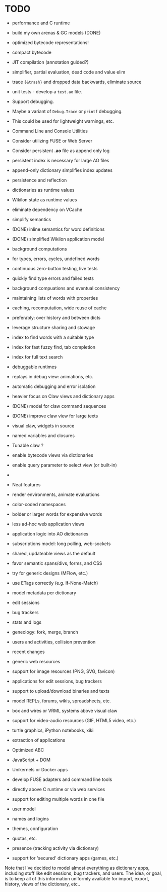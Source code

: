 
# TODO

* performance and C runtime
 * build my own arenas & GC models (DONE)
 * optimized bytecode representations!
  * compact bytecode 
  * JIT compilation (annotation guided?)
 * simplifier, partial evaluation, dead code and value elim
  * trace `{&trash}` and dropped data backwards, eliminate source
 * unit tests - develop a `test.ao` file.

* Support debugging. 
 * Maybe a variant of `Debug.Trace` or `printf` debugging.
 * This could be used for lightweight warnings, etc.

* Command Line and Console Utilities
 * Consider utilizing FUSE or Web Server
 * Consider persistent **.ao** file as append only log
  * persistent index is necessary for large AO files
  * append-only dictionary simplifies index updates

* persistence and reflection
 * dictionaries as runtime values
 * Wikilon state as runtime values
 * eliminate dependency on VCache

* simplify semantics
 * (DONE) inline semantics for word definitions 
 * (DONE) simplified Wikilon application model 

* background computations
 * for types, errors, cycles, undefined words
 * continuous zero-button testing, live tests
 * quickly find type errors and failed tests
 * background compuations and eventual consistency
 * maintaining lists of words with properties
 * caching, recomputation, wide reuse of cache
  * preferably: over history and between dicts
  * leverage structure sharing and stowage
 * index to find words with a suitable type
 * index for fast fuzzy find, tab completion
 * index for full text search 

* debuggable runtimes
 * replays in debug view: animations, etc.
 * automatic debugging and error isolation

* heavier focus on Claw views and dictionary apps
 * (DONE) model for claw command sequences
 * (DONE) improve claw view for large texts
 * visual claw, widgets in source
 * named variables and closures

* Tunable claw ?
 * enable bytecode views via dictionaries
 * enable query parameter to select view (or built-in)
 * 
 
* Neat features
 * render environments, animate evaluations 
 * color-coded namespaces
 * bolder or larger words for expensive words

* less ad-hoc web application views 
 * application logic into AO dictionaries
 * subscriptions model: long polling, web-sockets
 * shared, updateable views as the default
 * favor semantic spans/divs, forms, and CSS
 * try for generic designs (MFlow, etc.)
 * use ETags correctly (e.g. If-None-Match)

* model metadata per dictionary
 * edit sessions
 * bug trackers
 * stats and logs
 * geneology: fork, merge, branch
 * users and activities, collision prevention
 * recent changes 

* generic web resources
 * support for image resources (PNG, SVG, favicon)
 * applications for edit sessions, bug trackers
 * support to upload/download binaries and texts
 * model REPLs, forums, wikis, spreadsheets, etc.
 * box and wires or VRML systems above visual claw
 * support for video-audio resources (GIF, HTML5 video, etc.)
 * turtle graphics, iPython notebooks, xiki

* extraction of applications
 * Optimized ABC
 * JavaScript + DOM
 * Unikernels or Docker apps

* develop FUSE adapters and command line tools
 * directly above C runtime or via web services
 * support for editing multiple words in one file

* user model
 * names and logins
 * themes, configuration
 * quotas, etc.
 * presence (tracking activity via dictionary)
 * support for 'secured' dictionary apps (games, etc.)

Note that I've decided to model almost everything as dictionary apps, including stuff like edit sessions, bug trackers, and users. The idea, or goal, is to keep all of this information uniformly available for import, export, history, views of the dictionary, etc..



